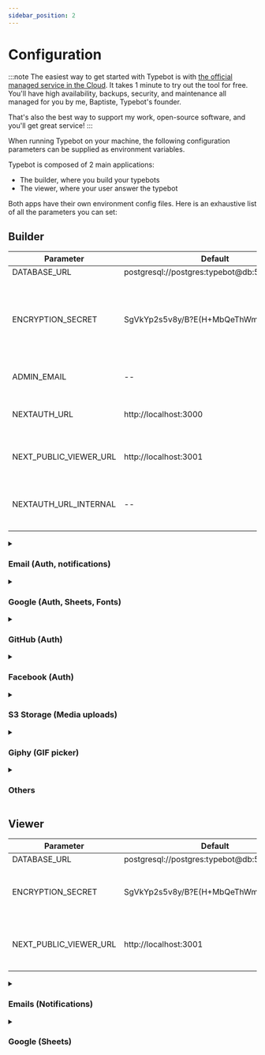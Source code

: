 ```yaml
---
sidebar_position: 2
---
```


# Configuration

:::note
The easiest way to get started with Typebot is with [the official managed service in the Cloud](https://app.typebot.io). It takes 1 minute to try out the tool for free. You'll have high availability, backups, security, and maintenance all managed for you by me, Baptiste, Typebot's founder.

That's also the best way to support my work, open-source software, and you'll get great service!
:::

When running Typebot on your machine, the following configuration parameters can be supplied as environment variables.

Typebot is composed of 2 main applications:

- The builder, where you build your typebots
- The viewer, where your user answer the typebot

Both apps have their own environment config files. Here is an exhaustive list of all the parameters you can set:

## Builder

| Parameter              | Default                                       | Description                                                                                                                                                                                                                                 |
| ---------------------- | --------------------------------------------- | ------------------------------------------------------------------------------------------------------------------------------------------------------------------------------------------------------------------------------------------- |
| DATABASE_URL           | postgresql://postgres:typebot@db:5432/typebot | The database URL                                                                                                                                                                                                                            |
| ENCRYPTION_SECRET      | SgVkYp2s5v8y/B?E(H+MbQeThWmZq4t6              | A 256-bit key used to encrypt sensitive data. It is strongly recommended to [generate](https://www.allkeysgenerator.com/Random/Security-Encryption-Key-Generator.aspx) a new one. The secret should be the same between builder and viewer. |
| ADMIN_EMAIL            | --                                            | The email that will get a "Pro" plan on user creation                                                                                                                                                                                       |
| NEXTAUTH_URL           | http://localhost:3000                         | The builder base URL. Should be the publicly accessible URL (i.e. `https://app.typebot.io`)                                                                                                                                                 |
| NEXT_PUBLIC_VIEWER_URL | http://localhost:3001                         | The viewer base URL. Should be the publicly accessible URL (i.e. `https://typebot.io`)                                                                                                                                                      |
| NEXTAUTH_URL_INTERNAL  | --                                            | The internal builder base URL. You have to set it only when `NEXTAUTH_URL` isn't publicly accessible                                                                                                                                        |

<details><summary><h3>Email (Auth, notifications)</h3></summary>
<p>

Used for sending email notifications and authentication

| Parameter                      | Default | Description                                                                                |
| ------------------------------ | ------- | ------------------------------------------------------------------------------------------ |
| SMTP_USERNAME                  | --      | SMTP username                                                                              |
| SMTP_PASSWORD                  | --      | SMTP password                                                                              |
| SMTP_HOST                      | --      | SMTP host. (i.e. `smtp.host.com`)                                                          |
| SMTP_PORT                      | 25      | SMTP port                                                                                  |
| NEXT_PUBLIC_SMTP_FROM          | -       | From name and email (i.e. `"Typebot Notifications" <notifications@typebot.io>`)            |
| NEXT_PUBLIC_SMTP_FROM          | -       | From name and email (i.e. `"Typebot Notifications" <notifications@typebot.io>`)            |
| NEXT_PUBLIC_SMTP_AUTH_DISABLED | false   | To disable the authentication by email but still use the provided config for notifications |

</p></details>

<details><summary><h3>Google (Auth, Sheets, Fonts)</h3></summary>
<p>

Used authentication in the builder and for the Google Sheets integration step. Make sure to set the required scopes (`userinfo.email`, `spreadsheets`, `drive.readonly`) in your console

| Parameter                    | Default | Description                                   |
| ---------------------------- | ------- | --------------------------------------------- |
| NEXT_PUBLIC_GOOGLE_CLIENT_ID | --      | The Client ID from the Google API Console     |
| GOOGLE_CLIENT_SECRET         | --      | The Client secret from the Google API Console |

Used for Google Fonts:

| Parameter                  | Default | Description                             |
| -------------------------- | ------- | --------------------------------------- |
| NEXT_PUBLIC_GOOGLE_API_KEY | --      | The API Key from the Google API Console |

</p></details>

<details><summary><h3>GitHub (Auth)</h3></summary>
<p>

Used for authenticating with GitHub. By default, it uses the credentials of a Typebot-dev app.

You can create your own GitHub OAuth app [here](https://github.com/settings/developers).

| Parameter                    | Default | Description                                                                 |
| ---------------------------- | ------- | --------------------------------------------------------------------------- |
| NEXT_PUBLIC_GITHUB_CLIENT_ID | --      | Application client ID. Also used to check if it is enabled in the front-end |
| GITHUB_CLIENT_SECRET         | --      | Application secret                                                          |

</p></details>

<details><summary><h3>Facebook (Auth)</h3></summary>
<p>

You can create your own Facebook OAuth app [here](https://developers.facebook.com/apps/create/).

| Parameter                      | Default | Description                                                                 |
| ------------------------------ | ------- | --------------------------------------------------------------------------- |
| NEXT_PUBLIC_FACEBOOK_CLIENT_ID | --      | Application client ID. Also used to check if it is enabled in the front-end |
| FACEBOOK_CLIENT_SECRET         | --      | Application secret                                                          |

</p></details>

<details><summary><h3>S3 Storage (Media uploads)</h3></summary>
<p>

Used for uploading images, videos, etc... It can be any S3 compatible object storage service (Minio, Digital Oceans Space, AWS S3...)

| Parameter     | Default | Description                                                    |
| ------------- | ------- | -------------------------------------------------------------- |
| S3_ACCESS_KEY | --      | S3 access key. Also used to check if upload feature is enabled |
| S3_SECRET_KEY | --      | S3 secret key.                                                 |
| S3_BUCKET     | typebot | Name of the bucket where assets will be uploaded in.           |
| S3_PORT       | --      | S3 Host port number                                            |
| S3_ENDPOINT   | --      | S3 secret key.                                                 |
| S3_SSL        | true    | Use SSL when establishing the connection.                      |
| S3_REGION     | --      | S3 region.                                                     |

Your bucket must have the following policy that tells S3 to allow public read when an object is located under the public folder:

```json
{
  "Version": "2012-10-17",
  "Statement": [
    {
      "Sid": "PublicRead",
      "Effect": "Allow",
      "Principal": "*",
      "Action": "s3:GetObject",
      "Resource": "arn:aws:s3:::<BUCKET_NAME>/public/*"
    }
  ]
}
```

You also need to configure CORS so that an object can be uploaded from the browser:

```json
[
  {
    "AllowedHeaders": ["*"],
    "AllowedMethods": ["PUT", "POST"],
    "AllowedOrigins": ["*"],
    "ExposeHeaders": ["ETag"]
  }
]
```

</p></details>

<details><summary><h3>Giphy (GIF picker)</h3></summary>
<p>

Used to search for GIF. You can create a Giphy app [here](https://developers.giphy.com/dashboard/)

| Parameter                 | Default | Description   |
| ------------------------- | ------- | ------------- |
| NEXT_PUBLIC_GIPHY_API_KEY | --      | Giphy API key |

</p></details>

<details><summary><h3>Others</h3></summary>
<p>

The [official Typebot managed service](https://app.typebot.io/) uses other services such as [Stripe](https://stripe.com/) for processing payments, [Sentry](https://sentry.io/) for tracking bugs and [Sleekplan](https://sleekplan.com/) for user feedbacks.

The related environment variables are listed here but you are probably not interested in these if you self-host Typebot.

<details><summary><h4>Stripe</h4></summary>
<p>

| Parameter                     | Default | Description           |
| ----------------------------- | ------- | --------------------- |
| NEXT_PUBLIC_STRIPE_PUBLIC_KEY | --      | Stripe public key     |
| STRIPE_SECRET_KEY             | --      | Stripe secret key     |
| STRIPE_PRICE_USD_ID           | --      | Pro plan USD price id |
| STRIPE_PRICE_EUR_ID           | --      | Pro plan EUR price id |
| STRIPE_WEBHOOK_SECRET         | --      | Stripe Webhook secret |

</p></details>

<details><summary><h4>Sentry</h4></summary>
<p>

| Parameter              | Default | Description                            |
| ---------------------- | ------- | -------------------------------------- |
| NEXT_PUBLIC_SENTRY_DSN | --      | Sentry DSN                             |
| SENTRY_AUTH_TOKEN      | --      | Used to upload sourcemaps on app build |
| SENTRY_PROJECT         | --      | Sentry project name                    |
| SENTRY_ORG             | --      | Sentry organization name               |

These can also be added to the `viewer` environment

</p></details>

<details><summary><h4>Vercel (custom domains)</h4></summary>
<p>

| Parameter                  | Default | Description                                     |
| -------------------------- | ------- | ----------------------------------------------- |
| VERCEL_TOKEN               | --      | Vercel API token                                |
| VERCEL_VIEWER_PROJECT_NAME | --      | The name of the viewer project in Vercel        |
| VERCEL_TEAM_ID             | --      | Vercel team ID that contains the viewer project |

</p></details>

<details><summary><h4>Sleekplan</h4></summary>
<p>

| Parameter         | Default | Description                                                              |
| ----------------- | ------- | ------------------------------------------------------------------------ |
| SLEEKPLAN_SSO_KEY | --      | Sleekplan SSO key used to automatically authenticate a user in Sleekplan |

</p></details>

<details><summary><h4>Internal Webhooks</h4></summary>
<p>

| Parameter                | Default | Description                                                                                   |
| ------------------------ | ------- | --------------------------------------------------------------------------------------------- |
| USER_CREATED_WEBHOOK_URL | --      | Webhook URL called whenever a new user is created (used for importing a new SendGrid contact) |

</p></details>

</p></details>

## Viewer

| Parameter              | Default                                       | Description                                                                                                                                                                       |
| ---------------------- | --------------------------------------------- | --------------------------------------------------------------------------------------------------------------------------------------------------------------------------------- |
| DATABASE_URL           | postgresql://postgres:typebot@db:5432/typebot | The database URL                                                                                                                                                                  |
| ENCRYPTION_SECRET      | SgVkYp2s5v8y/B?E(H+MbQeThWmZq4t6              | A 256-bit key used to encrypt sensitive data. It is strongly recommended to [generate](https://www.allkeysgenerator.com/Random/Security-Encryption-Key-Generator.aspx) a new one. |
| NEXT_PUBLIC_VIEWER_URL | http://localhost:3001                         | The viewer base URL. Should be the publicly accessible URL (i.e. `https://typebot.io`)                                                                                            |

<details><summary><h3>Emails (Notifications)</h3></summary>
<p>

Used for sending email notifications and authentication

| Parameter             | Default | Description                                                                     |
| --------------------- | ------- | ------------------------------------------------------------------------------- |
| SMTP_USERNAME         | --      | SMTP username                                                                   |
| SMTP_PASSWORD         | --      | SMTP password                                                                   |
| SMTP_HOST             | --      | SMTP host. (i.e. `smtp.host.com`)                                               |
| SMTP_PORT             | 25      | SMTP port                                                                       |
| NEXT_PUBLIC_SMTP_FROM | -       | From name and email (i.e. `"Typebot Notifications" <notifications@typebot.io>`) |
| NEXT_PUBLIC_SMTP_FROM | -       | From name and email (i.e. `"Typebot Notifications" <notifications@typebot.io>`) |

</p></details>

<details><summary><h3>Google (Sheets)</h3></summary>
<p>

Used when executing a Google Sheets block. Make sure to set the required scopes (`userinfo.email`, `spreadsheets`, `drive.readonly`) in your console

| Parameter                    | Default | Description                                   |
| ---------------------------- | ------- | --------------------------------------------- |
| NEXT_PUBLIC_GOOGLE_CLIENT_ID | --      | The Client ID from the Google API Console     |
| GOOGLE_CLIENT_SECRET         | --      | The Client secret from the Google API Console |

</p></details>
